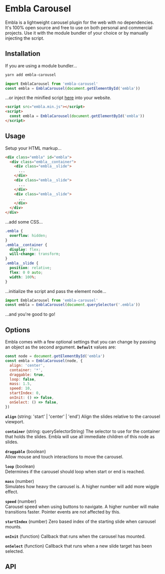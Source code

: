 # Embla Carousel

Embla is a lightweight carousel plugin for the web with no dependencies. It's 100% open source and free to use on both personal and commercial projects. Use it with the module bundler of your choice or by manually injecting the script.

## Installation

If you are using a module bundler...

```bash
yarn add embla-carousel
```

```javascript
import EmblaCarousel from 'embla-carousel'
const embla = EmblaCarousel(document.getElementById('embla'))
```

...or inject the minified script [here](https://raw.githubusercontent.com/davidcetinkaya/embla-carousel/master/sandbox/index.js) into your website.

```html
<script src="embla.min.js"></script>
<script>
  const embla = EmblaCarousel(document.getElementById('embla'))
</script>
```

## Usage

Setup your HTML markup...

```html
<div class="embla" id="embla">
  <div class="embla__container">
    <div class="embla__slide">
      ...
    </div>
    <div class="embla__slide">
      ...
    </div>
    <div class="embla__slide">
      ...
    </div>
  </div>
</div>
```

...add some CSS...

```css
.embla {
  overflow: hidden;
}
.embla__container {
  display: flex;
  will-change: transform;
}
.embla__slide {
  position: relative;
  flex: 0 0 auto;
  width: 100%;
}
```

...initialize the script and pass the element node...

```javascript
import EmblaCarousel from 'embla-carousel'
const embla = EmblaCarousel(document.querySelector('.embla'))
```

...and you're good to go!

## Options

Embla comes with a few optional settings that you can change by passing an object as the second argument. **`Default`** values are:

```javascript
const node = document.getElementById('embla')
const embla = EmblaCarousel(node, {
  align: 'center',
  container: '*',
  draggable: true,
  loop: false,
  mass: 1.5,
  speed: 10,
  startIndex: 0,
  onInit: () => false,
  onSelect: () => false,
})
```

**`align`** (string: 'start' | 'center' | 'end')
Align the slides relative to the carousel viewport.

**`container`** (string: querySelectorString)
The selector to use for the container that holds the slides. Embla will use all immediate children of this node as slides.

**`draggable`** (boolean)  
Allow mouse and touch interactions to move the carousel.

**`loop`** (boolean)  
Determines if the carousel should loop when start or end is reached.

**`mass`** (number)  
Simulates how heavy the carousel is. A higher number will add more wiggle effect.

**`speed`** (number)  
Carousel speed when using buttons to navigate. A higher number will make transitions faster. Pointer events are not affected by this.

**`startIndex`** (number)
Zero based index of the starting slide when carousel mounts.

**`onInit`** (function)
Callback that runs when the carousel has mounted.

**`onSelect`** (function)
Callback that runs when a new slide target has been selected.

## API
